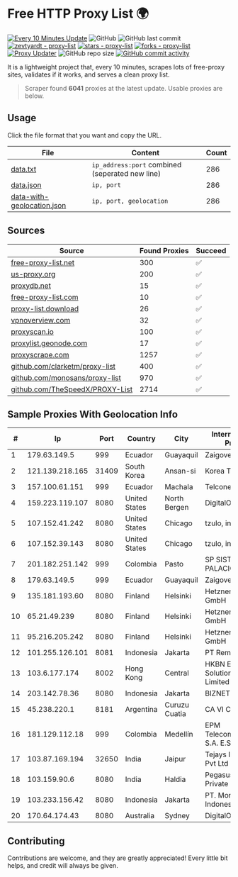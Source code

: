 
# Free HTTP Proxy List 🌍

[![Every 10 Minutes Update](https://github.com/mertguvencli/http-proxy-list/actions/workflows/main.yml/badge.svg?branch=main)](https://github.com/mertguvencli/http-proxy-list/actions/workflows/main.yml)
![GitHub](https://img.shields.io/github/license/mertguvencli/http-proxy-list)
![GitHub last commit](https://img.shields.io/github/last-commit/mertguvencli/http-proxy-list)
[![zevtyardt - proxy-list](https://img.shields.io/static/v1?label=zevtyardt&message=proxy-list&color=blue&logo=github)](https://github.com/zevtyardt/proxy-list "Go to GitHub repo")
[![stars - proxy-list](https://img.shields.io/github/stars/zevtyardt/proxy-list?style=social)](https://github.com/zevtyardt/proxy-list)
[![forks - proxy-list](https://img.shields.io/github/forks/zevtyardt/proxy-list?style=social)](https://github.com/zevtyardt/proxy-list)
[![Proxy Updater](https://github.com/zevtyardt/proxy-list/workflows/Proxy%20Updater/badge.svg)](https://github.com/zevtyardt/proxy-list/actions?query=workflow:"Proxy+Updater")
![GitHub repo size](https://img.shields.io/github/repo-size/zevtyardt/proxy-list)
[![GitHub commit activity](https://img.shields.io/github/commit-activity/m/zevtyardt/proxy-list?logo=commits)](https://github.com/zevtyardt/proxy-list/commits/main)

It is a lightweight project that, every 10 minutes, scrapes lots of free-proxy sites, validates if it works, and serves a clean proxy list.

> Scraper found **6041** proxies at the latest update. Usable proxies are below.

## Usage

Click the file format that you want and copy the URL.

|File|Content|Count|
|----|-------|-----|
|[data.txt](https://raw.githubusercontent.com/mertguvencli/http-proxy-list/main/proxy-list/data.txt)|`ip_address:port` combined (seperated new line)|286|
|[data.json](https://raw.githubusercontent.com/mertguvencli/http-proxy-list/main/proxy-list/data.json)|`ip, port`|286|
|[data-with-geolocation.json](https://raw.githubusercontent.com/mertguvencli/http-proxy-list/main/proxy-list/data-with-geolocation.json)|`ip, port, geolocation`|286|

## Sources

|Source|Found Proxies|Succeed|
|------|-------------|-------|
|[free-proxy-list.net](https://free-proxy-list.net)|300|✅|
|[us-proxy.org](https://www.us-proxy.org)|200|✅|
|[proxydb.net](http://proxydb.net)|15|✅|
|[free-proxy-list.com](https://free-proxy-list.com/?page=&port=&type%5B%5D=http&type%5B%5D=https&up_time=0&search=Search)|10|✅|
|[proxy-list.download](https://www.proxy-list.download/HTTP)|26|✅|
|[vpnoverview.com](https://vpnoverview.com/privacy/anonymous-browsing/free-proxy-servers)|32|✅|
|[proxyscan.io](https://www.proxyscan.io)|100|✅|
|[proxylist.geonode.com](https://proxylist.geonode.com/api/proxy-list?limit=300&page=1&sort_by=lastChecked&sort_type=desc&protocols=http,https)|17|✅|
|[proxyscrape.com](https://api.proxyscrape.com/v2/?request=displayproxies&protocol=http&timeout=10000&country=all&ssl=all&anonymity=all)|1257|✅|
|[github.com/clarketm/proxy-list](https://raw.githubusercontent.com/clarketm/proxy-list/master/proxy-list-raw.txt)|400|✅|
|[github.com/monosans/proxy-list](https://raw.githubusercontent.com/monosans/proxy-list/main/proxies/http.txt)|970|✅|
|[github.com/TheSpeedX/PROXY-List](https://raw.githubusercontent.com/TheSpeedX/PROXY-List/master/http.txt)|2714|✅|


## Sample Proxies With Geolocation Info

|#|Ip|Port|Country|City|Internet Service Provider|
|-|--|----|-------|----|-------------------------|
|1|179.63.149.5|999|Ecuador|Guayaquil|Zaigover S.A|
|2|121.139.218.165|31409|South Korea|Ansan-si|Korea Telecom|
|3|157.100.61.151|999|Ecuador|Machala|Telconet S.A|
|4|159.223.119.107|8080|United States|North Bergen|DigitalOcean, LLC|
|5|107.152.41.242|8080|United States|Chicago|tzulo, inc.|
|6|107.152.39.143|8080|United States|Chicago|tzulo, inc.|
|7|201.182.251.142|999|Colombia|Pasto|SP SISTEMAS PALACIOS LTDA|
|8|179.63.149.5|999|Ecuador|Guayaquil|Zaigover S.A|
|9|135.181.193.60|8080|Finland|Helsinki|Hetzner Online GmbH|
|10|65.21.49.239|8080|Finland|Helsinki|Hetzner Online GmbH|
|11|95.216.205.242|8080|Finland|Helsinki|Hetzner Online GmbH|
|12|101.255.126.101|8081|Indonesia|Jakarta|PT Remala Abadi|
|13|103.6.177.174|8002|Hong Kong|Central|HKBN Enterprise Solutions HK Limited|
|14|203.142.78.36|8080|Indonesia|Jakarta|BIZNET|
|15|45.238.220.1|8181|Argentina|Curuzu Cuatia|CA VI CU SRL|
|16|181.129.112.18|999|Colombia|Medellín|EPM Telecomunicaciones S.A. E.S.P.|
|17|103.87.169.194|32650|India|Jaipur|Tejays Industries Pvt Ltd|
|18|103.159.90.6|8080|India|Haldia|Pegasuswave Private Limited|
|19|103.233.156.42|8080|Indonesia|Jakarta|PT. Mora Telematika Indonesia|
|20|170.64.174.43|8080|Australia|Sydney|DigitalOcean, LLC|



## Contributing

Contributions are welcome, and they are greatly appreciated! Every
little bit helps, and credit will always be given.

